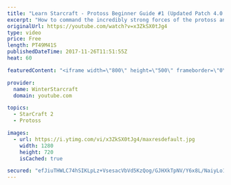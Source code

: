 ```yaml
---
title: "Learn Starcraft - Protoss Beginner Guide #1 (Updated Patch 4.0 FREE TO PLAY)"
excerpt: "How to command the incredibly strong forces of the protoss and cover weaknesses against the other inferior races. Updated for patch 4.0! This guide is not intended for COMPLETELY new players, but those who have played several games/campaign missions and grasp the very basics."
originalUrl: https://youtube.com/watch?v=x3ZkSX0tJg4
type: video
price: Free
length: PT49M41S
publishedDateTime: 2017-11-26T11:51:55Z
heat: 60

featuredContent: "<iframe width=\"800\" height=\"500\" frameborder=\"0\" src=\"https://www.youtube.com/embed/x3ZkSX0tJg4\" allow=\"accelerometer; autoplay; encrypted-media; gyroscope; picture-in-picture\" allowfullscreen></iframe>"

provider:
  name: WinterStarcraft
  domain: youtube.com

topics:
  - StarCraft 2
  - Protoss

images:
  - url: https://i.ytimg.com/vi/x3ZkSX0tJg4/maxresdefault.jpg
    width: 1280
    height: 720
    isCached: true

secured: "efJiuTHWLC74hSIKLpLz+VsesacVbVd5KzQog/GJHXkTpNV/Y6x8L/NaiyLo1ks97FmPnU6eouHH3LYNS5R79HgzLvIXLF4970AhI1fkNilyDayj9Z4Y0/j9YBW6mO0gShOyPG3PtkrHFcYtvrjfKSfrjRGbsCmYKlx/VaUdcNj5rjTBVQ1/z40E5OmpPDjxrzpncyjX1wbD475fzVEvuZxQ6schdJoYVQA/2bgR+FMe6vVcPYGcAenOHnvExShm+1xlcvPnN4BFqc7lpfzJN+pfF8h+YkbgdrBXE2XAobGcCrneEIX70HA3H6FZG1foKGeeiOi00UzRbRwNHQP686/Lb18qr5IDO2q+o52Z6CcsUUaBqo2RHhDC+VkGRDpCjAJeLOTbY/lTiX4sKBgNsIIDHO2qWict+s6y4NqPA312swY3nXKJoV0jO326VG6R;+ajWQ80Ri2ojrbOxsEfVYQ=="
---
```


